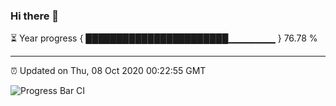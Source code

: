 ### Hi there 👋

⏳ Year progress { ███████████████████████▁▁▁▁▁▁▁ } 76.78 %

---

⏰ Updated on Thu, 08 Oct 2020 00:22:55 GMT

![Progress Bar CI](https://github.com/liununu/liununu/workflows/Progress%20Bar%20CI/badge.svg)
